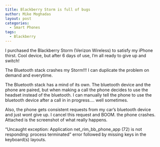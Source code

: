 ```yaml
---
title: Blackberry Storm is full of bugs
author: Mike Moghadas
layout: post
categories:
  - Smart Phones
tags:
  - Blackberry
---
```

I purchased the Blackberry Storm (Verizon Wireless) to satisfy my iPhone thirst. Cool device, but after 6 days of use, I&#8217;m all ready to give up and switch!

The Bluetooth stack crashes my Storm!!! I can duplicate the problem on demand and everytime.

<!--more-->

The Bluetooth stack has a mind of its own. The bluetooth device and the phone are paired, but when making a call the phone decides to use the headset instead of the bluetooth. I can manually tell the phone to use the bluetooth device after a call in in progress&#8230;. well sometimes.

Also, the phone gets consistent requests from my car&#8217;s bluetooth device and just wont give up. I cancel this request and BOOM. the phone crashes. Attached is the screenshot of what really happens.

&#8220;Uncaught exception: Application net\_rim\_bb\_phone\_app (72) is not responding: process terminated&#8221; error followed by missing keys in the keyboard(s) layouts.
